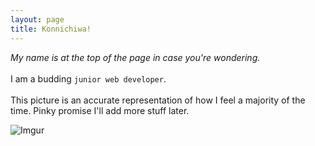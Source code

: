 ```yaml
---
layout: page
title: Konnichiwa!
---
```


*My name is at the top of the page in case you're wondering.*
<br>
<br>
I am a budding <code>junior web developer</code>.
<br>
<br>
This picture is an accurate representation of how I feel a majority of the time. Pinky promise I'll add more stuff later.

![Imgur](http://i.imgur.com/Qh9LgU3.jpg?1)

